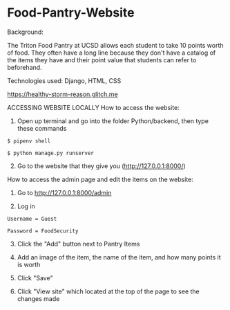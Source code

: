 # Food-Pantry-Website

Background: 

The Triton Food Pantry at UCSD allows each student to take 10 points worth of food. They often have a long line because they don't have a catalog of the items they have and their point value that students can refer to beforehand.

Technologies used: Django, HTML, CSS

https://healthy-storm-reason.glitch.me


ACCESSING WEBSITE LOCALLY
How to access the website:

  1. Open up terminal and go into the folder Python/backend, then type these commands

    $ pipenv shell

    $ python manage.py runserver

  2. Go to the website that they give you (http://127.0.0.1:8000/)

How to access the admin page and edit the items on the website:
  1. Go to http://127.0.0.1:8000/admin

  2. Log in

    Username = Guest

    Password = FoodSecurity

  3. Click the "Add" button next to Pantry Items

  4. Add an image of the item, the name of the item, and how many points it is worth

  5. Click "Save"

  6. Click "View site" which located at the top of the page to see the changes made
